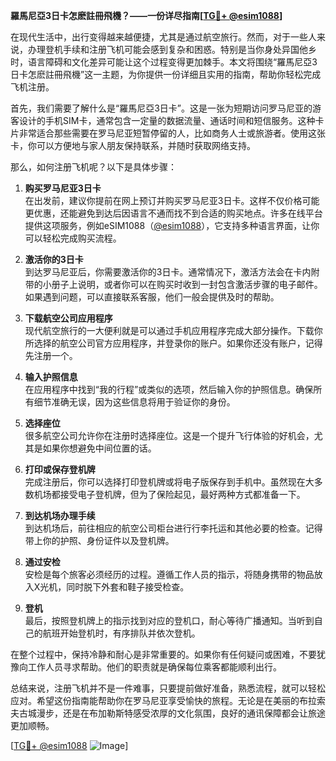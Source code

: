 **羅馬尼亞3日卡怎麽註冊飛機？——一份详尽指南[[TG💪+ @esim1088](https://t.me/s/esim1088)]**

在现代生活中，出行变得越来越便捷，尤其是通过航空旅行。然而，对于一些人来说，办理登机手续和注册飞机可能会感到复杂和困惑。特别是当你身处异国他乡时，语言障碍和文化差异可能让这个过程变得更加棘手。本文将围绕“羅馬尼亞3日卡怎麽註冊飛機”这一主题，为你提供一份详细且实用的指南，帮助你轻松完成飞机注册。

首先，我们需要了解什么是“羅馬尼亞3日卡”。这是一张为短期访问罗马尼亚的游客设计的手机SIM卡，通常包含一定量的数据流量、通话时间和短信服务。这种卡片非常适合那些需要在罗马尼亚短暂停留的人，比如商务人士或旅游者。使用这张卡，你可以方便地与家人朋友保持联系，并随时获取网络支持。

那么，如何注册飞机呢？以下是具体步骤：

1. **购买罗马尼亚3日卡**  
   在出发前，建议你提前在网上预订并购买罗马尼亚3日卡。这样不仅价格可能更优惠，还能避免到达后因语言不通而找不到合适的购买地点。许多在线平台提供这项服务，例如eSIM1088（[@esim1088](https://t.me/s/esim1088)），它支持多种语言界面，让你可以轻松完成购买流程。

2. **激活你的3日卡**  
   到达罗马尼亚后，你需要激活你的3日卡。通常情况下，激活方法会在卡内附带的小册子上说明，或者你可以在购买时收到一封包含激活步骤的电子邮件。如果遇到问题，可以直接联系客服，他们一般会提供及时的帮助。

3. **下载航空公司应用程序**  
   现代航空旅行的一大便利就是可以通过手机应用程序完成大部分操作。下载你所选择的航空公司官方应用程序，并登录你的账户。如果你还没有账户，记得先注册一个。

4. **输入护照信息**  
   在应用程序中找到“我的行程”或类似的选项，然后输入你的护照信息。确保所有细节准确无误，因为这些信息将用于验证你的身份。

5. **选择座位**  
   很多航空公司允许你在注册时选择座位。这是一个提升飞行体验的好机会，尤其是如果你想避免中间位置的话。

6. **打印或保存登机牌**  
   完成注册后，你可以选择打印登机牌或将电子版保存到手机中。虽然现在大多数机场都接受电子登机牌，但为了保险起见，最好两种方式都准备一下。

7. **到达机场办理手续**  
   到达机场后，前往相应的航空公司柜台进行行李托运和其他必要的检查。记得带上你的护照、身份证件以及登机牌。

8. **通过安检**  
   安检是每个旅客必须经历的过程。遵循工作人员的指示，将随身携带的物品放入X光机，同时脱下外套和鞋子接受检查。

9. **登机**  
   最后，按照登机牌上的指示找到对应的登机口，耐心等待广播通知。当听到自己的航班开始登机时，有序排队并依次登机。

在整个过程中，保持冷静和耐心是非常重要的。如果你有任何疑问或困难，不要犹豫向工作人员寻求帮助。他们的职责就是确保每位乘客都能顺利出行。

总结来说，注册飞机并不是一件难事，只要提前做好准备，熟悉流程，就可以轻松应对。希望这份指南能帮助你在罗马尼亚享受愉快的旅程。无论是在美丽的布拉索夫古城漫步，还是在布加勒斯特感受浓厚的文化氛围，良好的通讯保障都会让旅途更加顺畅。

[[TG💪+ @esim1088](https://t.me/s/esim1088) ![Image](https://i.postimg.cc/4NQfJmqS/Snipaste-2025-05-13-00-14-12.png)]